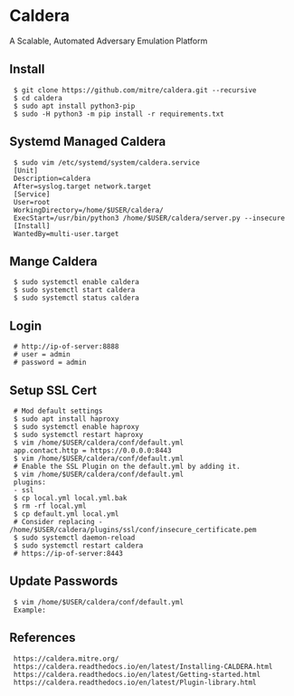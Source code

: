 Caldera
=====

A Scalable, Automated Adversary Emulation Platform

Install
--------

     $ git clone https://github.com/mitre/caldera.git --recursive 
     $ cd caldera 
     $ sudo apt install python3-pip
     $ sudo -H python3 -m pip install -r requirements.txt

Systemd Managed Caldera
-----------------------

     $ sudo vim /etc/systemd/system/caldera.service
     [Unit]
     Description=caldera
     After=syslog.target network.target
     [Service]
     User=root
     WorkingDirectory=/home/$USER/caldera/
     ExecStart=/usr/bin/python3 /home/$USER/caldera/server.py --insecure 
     [Install]
     WantedBy=multi-user.target

Mange Caldera
-------------

     $ sudo systemctl enable caldera
     $ sudo systemctl start caldera
     $ sudo systemctl status caldera

Login
-----

     # http://ip-of-server:8888 
     # user = admin
     # password = admin

Setup SSL Cert
--------------
    
     # Mod default settings 
     $ sudo apt install haproxy
     $ sudo systemctl enable haproxy
     $ sudo systemctl restart haproxy
     $ vim /home/$USER/caldera/conf/default.yml
     app.contact.http = https://0.0.0.0:8443
     $ vim /home/$USER/caldera/conf/default.yml
     # Enable the SSL Plugin on the default.yml by adding it.
     $ vim /home/$USER/caldera/conf/default.yml
     plugins:
     - ssl
     $ cp local.yml local.yml.bak
     $ rm -rf local.yml
     $ cp default.yml local.yml
     # Consider replacing - /home/$USER/caldera/plugins/ssl/conf/insecure_certificate.pem
     $ sudo systemctl daemon-reload
     $ sudo systemctl restart caldera
     # https://ip-of-server:8443

Update Passwords
----------------

     $ vim /home/$USER/caldera/conf/default.yml
     Example:



References
----------

     https://caldera.mitre.org/
     https://caldera.readthedocs.io/en/latest/Installing-CALDERA.html
     https://caldera.readthedocs.io/en/latest/Getting-started.html
     https://caldera.readthedocs.io/en/latest/Plugin-library.html
     